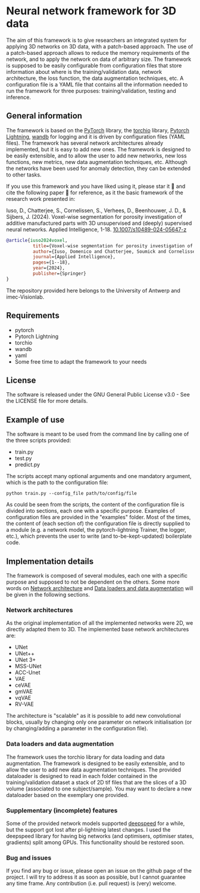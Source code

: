 # Neural network framework for 3D data
The aim of this framework is to give researchers an integrated system for applying 3D networks on 3D data, with a patch-based approach. The use of a patch-based approach allows to reduce the memory requirements of the network, and to apply the network on data of arbitrary size. The framework is supposed to be easily configurable from configuration files that store information about where is the training/validation data, network architecture, the loss function, the data augmentation techniques, etc. 
A configuration file is a YAML file that contains all the information needed to run the framework for three purposes: training/validation, testing and inference. 


## General information
The framework is based on the [PyTorch](https://pytorch.org/) library, the [torchio](https://torchio.readthedocs.io/) library, [Pytorch Lightning](https://www.pytorchlightning.ai/), [wandb](https://wandb.ai/) for logging and it is driven by configuration files (YAML files).
The framework has several network architectures already implemented, but it is easy to add new ones. The framework is designed to be easily extensible, and to allow the user to add new networks, new loss functions, new metrics, new data augmentation techniques, etc. Although the networks have been used for anomaly detection, they can be extended to other tasks.

If you use this framework and you have liked using it, please star it :star2: and cite the following paper :page_facing_up: for reference, as it the basic framework of the research work presented in:

Iuso, D., Chatterjee, S., Cornelissen, S., Verhees, D., Beenhouwer, J. D., & Sijbers, J. (2024). Voxel-wise segmentation for porosity investigation of additive manufactured parts with 3D unsupervised and (deeply) supervised neural networks. Applied Intelligence, 1-18. [10.1007/s10489-024-05647-z](https://doi.org/10.1007/s10489-024-05647-z)

```bibtex
@article{iuso2024voxel,
          title={Voxel-wise segmentation for porosity investigation of additive manufactured parts with 3D unsupervised and (deeply) supervised neural networks},
          author={Iuso, Domenico and Chatterjee, Soumick and Cornelissen, Sven and Verhees, Dries and Beenhouwer, Jan De and Sijbers, Jan},
          journal={Applied Intelligence},
          pages={1--18},
          year={2024},
          publisher={Springer}
}  
```

The repository provided here belongs to the University of Antwerp and imec-Visionlab.

## Requirements
- pytorch
- Pytorch Lightning
- torchio
- wandb
- yaml
- Some free time to adapt the framework to your needs

## License
The software is released under the GNU General Public License v3.0 - See the LICENSE file for more details.

## Example of use
The software is meant to be used from the command line by calling one of the three scripts provided:

- train.py
- test.py
- predict.py

The scripts accept many optional arguments and one mandatory argument, which is the path to the configuration file:
```
python train.py --config_file path/to/config/file
```
As could be seen from the scripts, the content of the configuration file is divided into sections, each one with a specific purpose. Examples of configuration files are provided in the "examples" folder. Most of the times, the content of (each section of) the configuration file is directly supplied to a module (e.g. a network model, the pytorch-lightning Trainer, the logger, etc.), which prevents the user to write (and to-be-kept-updated) boilerplate code. 


## Implementation details
The framework is composed of several modules, each one with a specific purpose and supposed to not be dependent on the others. Some more words on [Network architecture](#network-architectures) and [Data loaders and data augmentation](#data-loaders-and-data-augmentation) will be given in the following sections.


### Network architectures
As the original implementation of all the implemented networks were 2D, we directly adapted them to 3D. The implemented base network architectures are:

- UNet
- UNet++
- UNet 3+
- MSS-UNet
- ACC-Unet
- VAE
- ceVAE
- gmVAE
- vqVAE
- RV-VAE

The architecture is "scalable" as it is possible to add new convolutional blocks, usually by changing only one parameter on network initialisation (or by changing/adding a parameter in the configuration file).


### Data loaders and data augmentation
The framework uses the torchio library for data loading and data augmentation. The framework is designed to be easily extensible, and to allow the user to add new data augmentation techniques. The provided dataloader is designed to read in each folder contained in the training/validation dataset a stack of 2D tif files that are the slices of a 3D volume (associated to one subject/sample). You may want to declare a new dataloader based on the exemplary one provided.

### Supplementary (incomplete) features
Some of the provided network models supported [deepspeed](https://github.com/microsoft/DeepSpeed) for a while, but the support got lost after pl-lightning latest changes. I used the deepspeed library for having big networks (and optimisers, optimiser states, gradients) split among GPUs. This functionality should be restored soon.


### Bug and issues
If you find any bug or issue, please open an issue on the github page of the project. I will try to address it as soon as possible, but I cannot guarantee any time frame. Any contribution (i.e. pull request) is (very) welcome.
